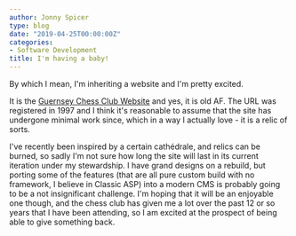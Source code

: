 ```yaml
---
author: Jonny Spicer
type: blog
date: "2019-04-25T00:00:00Z"
categories:
- Software Development
title: I'm having a baby!
---
```

By which I mean, I'm inheriting a website and I'm pretty excited.

It is the [Guernsey Chess Club Website](https://www.guernseychessclub.org.gg) and yes, it
is old AF. The URL was registered in 1997 and I think it's reasonable to assume
that the site has undergone minimal work since, which in a way I actually love -
it is a relic of sorts.

I've recently been inspired by a certain cathédrale, and relics can be burned,
so sadly I'm not sure how long the site will last in its current iteration under
my stewardship. I have grand designs on a rebuild, but porting some of the features
(that are all pure custom build with no framework, I believe in Classic ASP) into
a modern CMS is probably going to be a not insignificant challenge. I'm hoping
that it will be an enjoyable one though, and the chess club has given me a lot
over the past 12 or so years that I have been attending, so I am excited at the
prospect of being able to give something back.
